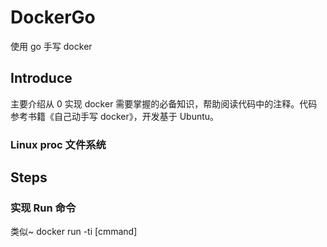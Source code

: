# DockerGo

使用 go 手写 docker

## Introduce

主要介绍从 0 实现 docker 需要掌握的必备知识，帮助阅读代码中的注释。代码参考书籍《自己动手写 docker》，开发基于 Ubuntu。

### Linux proc 文件系统

## Steps

### 实现 Run 命令

类似~ docker run -ti [cmmand]
